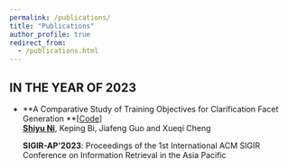 ```yaml
---
permalink: /publications/
title: "Publications"
author_profile: true
redirect_from: 
  - /publications.html
---
```



IN THE YEAR OF 2023
------
- **A Comparative Study of Training Objectives for Clarification Facet Generation **[[Code](https://github.com/ShiyuNee/Facet-Generation)] <br>
  <ins>**Shiyu Ni**</ins>, Keping Bi, Jiafeng Guo and Xueqi Cheng  <br>
  
  **SIGIR-AP'2023**: Proceedings of the 1st International ACM SIGIR Conference on Information Retrieval in the Asia Pacific
